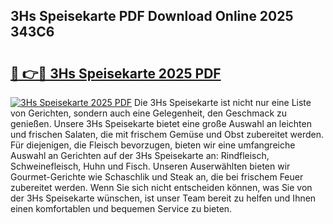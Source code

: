 ## 3Hs Speisekarte PDF Download Online 2025 343C6

# <h2><a href="http://gcb3n0t.nevu.top/?p=3Hs+Speisekarte">🔗 👉🔴 3Hs Speisekarte 2025 PDF</a></h2>

[![3Hs Speisekarte 2025 PDF](https://i.imgur.com/dBaPXMq.png)](http://gcb3n0t.nevu.top/?p=3Hs+Speisekarte)
Die 3Hs Speisekarte ist nicht nur eine Liste von Gerichten, sondern auch eine Gelegenheit, den Geschmack zu genießen. Unsere 3Hs Speisekarte bietet eine große Auswahl an leichten und frischen Salaten, die mit frischem Gemüse und Obst zubereitet werden. Für diejenigen, die Fleisch bevorzugen, bieten wir eine umfangreiche Auswahl an Gerichten auf der 3Hs Speisekarte an: Rindfleisch, Schweinefleisch, Huhn und Fisch. Unseren Auserwählten bieten wir Gourmet-Gerichte wie Schaschlik und Steak an, die bei frischem Feuer zubereitet werden. Wenn Sie sich nicht entscheiden können, was Sie von der 3Hs Speisekarte wünschen, ist unser Team bereit zu helfen und Ihnen einen komfortablen und bequemen Service zu bieten.
